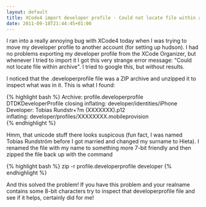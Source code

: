 ```yaml
---
layout: default
title: XCode4 import developer profile - Could not locate file within archive
date: 2011-09-18T21:44:45+01:00
---
```


I ran into a really annoying bug with XCode4 today when I was trying to move my developer profile to another account (for setting up hudson). I had no problems exporting my developer profile from the XCode Organizer, but whenever I tried to import it I got this very strange error message: "Could not locate file within archive". I tried to google this, but without results.

I noticed that the .developerprofile file was a ZIP archive and unzipped it to inspect what was in it. This is what I found:

{% highlight bash %}
Archive:  profile.developerprofile
DTDKDeveloperProfile closing
  inflating: developer/identities/iPhone Developer: Tobias Rundstr+?m (XXXXXXX).p12  
  inflating: developer/profiles/XXXXXXXX.mobileprovision  
{% endhighlight %}

Hmm, that unicode stuff there looks suspicous (fun fact, I was named Tobias Rundström before I got married and changed my surname to Hieta). I renamed the file with my name to something more 7-bit friendly and then zipped the file back up with the command

{% highlight bash %}
zip -r profile.developerprofile developer
{% endhighlight %}

And this solved the problem! If you have this problem and your realname contains some 8-bit characters try to inspect that developerprofile file and see if it helps, certainly did for me!
